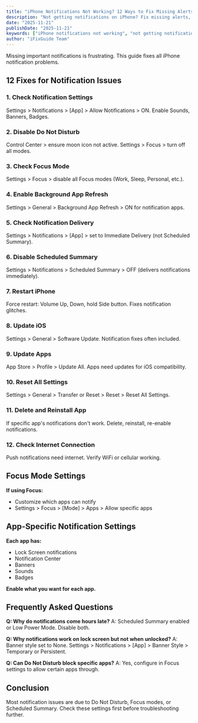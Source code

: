 ```yaml
---
title: "iPhone Notifications Not Working? 12 Ways to Fix Missing Alerts"
description: "Not getting notifications on iPhone? Fix missing alerts, silent notifications, and notification issues with our complete guide."
date: "2025-11-21"
publishDate: "2025-11-21"
keywords: ["iPhone notifications not working", "not getting notifications", "iPhone alerts not showing", "fix notifications", "silent notifications iPhone"]
author: "iFixGuide Team"
---
```


Missing important notifications is frustrating. This guide fixes all iPhone notification problems.

## 12 Fixes for Notification Issues

### 1. Check Notification Settings
Settings > Notifications > [App] > Allow Notifications > ON. Enable Sounds, Banners, Badges.

### 2. Disable Do Not Disturb
Control Center > ensure moon icon not active. Settings > Focus > turn off all modes.

### 3. Check Focus Mode
Settings > Focus > disable all Focus modes (Work, Sleep, Personal, etc.).

### 4. Enable Background App Refresh
Settings > General > Background App Refresh > ON for notification apps.

### 5. Check Notification Delivery
Settings > Notifications > [App] > set to Immediate Delivery (not Scheduled Summary).

### 6. Disable Scheduled Summary
Settings > Notifications > Scheduled Summary > OFF (delivers notifications immediately).

### 7. Restart iPhone
Force restart: Volume Up, Down, hold Side button. Fixes notification glitches.

### 8. Update iOS
Settings > General > Software Update. Notification fixes often included.

### 9. Update Apps
App Store > Profile > Update All. Apps need updates for iOS compatibility.

### 10. Reset All Settings
Settings > General > Transfer or Reset > Reset > Reset All Settings.

### 11. Delete and Reinstall App
If specific app's notifications don't work. Delete, reinstall, re-enable notifications.

### 12. Check Internet Connection
Push notifications need internet. Verify WiFi or cellular working.

## Focus Mode Settings

**If using Focus:**
- Customize which apps can notify
- Settings > Focus > [Mode] > Apps > Allow specific apps

## App-Specific Notification Settings

**Each app has:**
- Lock Screen notifications
- Notification Center
- Banners
- Sounds
- Badges

**Enable what you want for each app.**

## Frequently Asked Questions

**Q: Why do notifications come hours late?**
A: Scheduled Summary enabled or Low Power Mode. Disable both.

**Q: Why notifications work on lock screen but not when unlocked?**
A: Banner style set to None. Settings > Notifications > [App] > Banner Style > Temporary or Persistent.

**Q: Can Do Not Disturb block specific apps?**
A: Yes, configure in Focus settings to allow certain apps through.

## Conclusion
Most notification issues are due to Do Not Disturb, Focus modes, or Scheduled Summary. Check these settings first before troubleshooting further.
